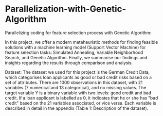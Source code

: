# Parallelization-with-Genetic-Algorithm
Parallelizing coding for feature selection process with Genetic Algorithm:

In this project, we offer a modern metaheuristic methods for finding feasible solutions with a machine learning model (Support Vector Machine) for feature selection tasks: Simulated Annealing, Variable Neighborhood Search, and Genetic Algorithm. Finally, we summarise our findings and insights regarding the results through comparison and analysis.


Dataset:
The dataset we used for this project is the German Credit Data, which categorises loan applicants
as good or bad credit risks based on a set of attributes. There are 1000 observations in this
dataset, with 21 variables (7 numerical and 13 categorical), and no missing values. The target
variable Y is a binary variable with two levels: good credit and bad credit. If a loan applicant is
labelled as 0, it indicates that he or she has "bad credit" based on the 21 variables associated, or
vice versa. Each variable is described in detail in the appendix (Table 1: Description of the
dataset).
